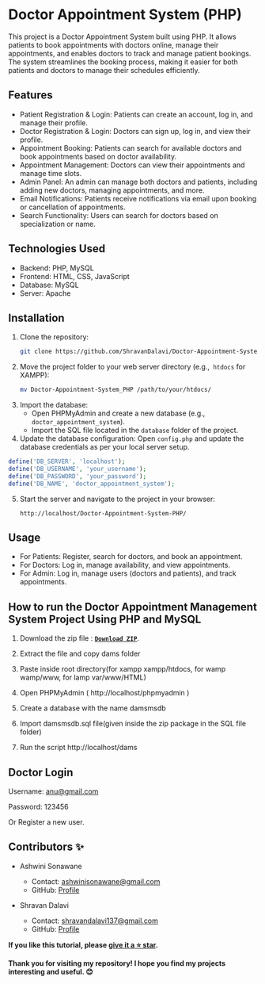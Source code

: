 # Doctor Appointment System (PHP)

This project is a Doctor Appointment System built using PHP. It allows patients to book appointments with doctors online, manage their appointments, and enables doctors to track and manage patient bookings. The system streamlines the booking process, making it easier for both patients and doctors to manage their schedules efficiently.

## Features

- Patient Registration & Login: Patients can create an account, log in, and manage their profile.
- Doctor Registration & Login: Doctors can sign up, log in, and view their profile.
- Appointment Booking: Patients can search for available doctors and book appointments based on doctor availability.
- Appointment Management: Doctors can view their appointments and manage time slots.
- Admin Panel: An admin can manage both doctors and patients, including adding new doctors, managing appointments, and more.
- Email Notifications: Patients receive notifications via email upon booking or cancellation of appointments.
- Search Functionality: Users can search for doctors based on specialization or name.

## Technologies Used
- Backend: PHP, MySQL
- Frontend: HTML, CSS, JavaScript
- Database: MySQL
- Server: Apache

## Installation
1. Clone the repository:
   ```bash
   git clone https://github.com/ShravanDalavi/Doctor-Appointment-System_PHP.git
   ```
2. Move the project folder to your web server directory (e.g.,` htdocs` for XAMPP):
   ```bash
   mv Doctor-Appointment-System_PHP /path/to/your/htdocs/
   ```
3. Import the database:
    - Open PHPMyAdmin and create a new database (e.g., `doctor_appointment_system`).
    - Import the SQL file located in the `database` folder of the project.
4. Update the database configuration:
Open `config.php` and update the database credentials as per your local server setup.
```php
define('DB_SERVER', 'localhost');
define('DB_USERNAME', 'your_username');
define('DB_PASSWORD', 'your_password');
define('DB_NAME', 'doctor_appointment_system');

```
5. Start the server and navigate to the project in your browser:
   ```arduino
   http://localhost/Doctor-Appointment-System-PHP/

   ```
   
## Usage
- For Patients: Register, search for doctors, and book an appointment.
- For Doctors: Log in, manage availability, and view appointments.
- For Admin: Log in, manage users (doctors and patients), and track appointments.

## How to run the Doctor Appointment Management System Project Using PHP and MySQL

1. Download the zip file : [**`Download ZIP`**](https://github.com/SonawaneAshwini/Doctor-Appointment-System_PHP/archive/refs/heads/main.zip).

2. Extract the file and copy dams folder

3. Paste inside root directory(for xampp xampp/htdocs, for wamp wamp/www, for lamp var/www/HTML)

4. Open PHPMyAdmin ( http://localhost/phpmyadmin )

5. Create a database with the name damsmsdb

6. Import damsmsdb.sql file(given inside the zip package in the SQL file folder)

7. Run the script http://localhost/dams

## Doctor Login

Username: anu@gmail.com

Password: 123456

Or Register a new user.

## Contributors ✨

- Ashwini Sonawane
  - Contact: ashwinisonawane@gmail.com
  - GitHub:  [Profile](https://github.com/SonawaneAshwini)

- Shravan Dalavi
  - Contact: shravandalavi137@gmail.com
  - GitHub: [Profile](https://github.com/ShravanDalavi)

    

**If you like this tutorial, please [give it a ⭐ star](https://github.com/SonawaneAshwini/Doctor-Appointment-System_PHP).**

**Thank you for visiting my repository! I hope you find my projects interesting and useful. 😊**
